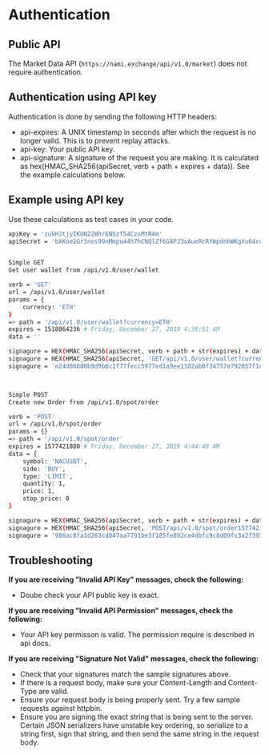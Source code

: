 # Authentication

## Public API
The Market Data API (`https://nami.exchange/api/v1.0/market`) does not require authentication.
   
## Authentication using API key
Authentication is done by sending the following HTTP headers:

- api-expires: A UNIX timestamp in seconds after which the request is no longer valid. This is to prevent replay attacks.
- api-key: Your public API key.
- api-signature: A signature of the request you are making. It is calculated as hex(HMAC_SHA256(apiSecret, verb + path + expires + data)). See the example calculations below.

## Example using API key
Use these calculations as test cases in your code.

```bash
apiKey = 'zukHJtjyIKUN22WhrkNSzf54CzsMtR4m'
apiSecret = 'bXKoe2Gr3nes99nMmpu44h7hCNQlZf6GAPJ3oAueRcRYWpdnhWKgVu64roeOO7Gh'


Simple GET 
Get user wallet from /api/v1.0/user/wallet

verb = 'GET'
url = /api/v1.0/user/wallet
params = {
    currency: 'ETH'
}
=> path = '/api/v1.0/user/wallet?currency=ETH'
expires = 1518064236 # Friday, December 27, 2019 4:39:51 AM
data = ''

signagure = HEX(HMAC_SHA256(apiSecret, verb + path + str(expires) + data))
signagure = HEX(HMAC_SHA256(apiSecret, 'GET/api/v1.0/user/wallet?currency=ETH1577421591'))
signagure = 'e24d08880b9d9b6c1f77fecc5977ed1a9ee1102ab0f34757e792057f1c78a3a5'



Simple POST 
Create new Order from /api/v1.0/spot/order

verb = 'POST'
url = /api/v1.0/spot/order
params = {}
=> path = '/api/v1.0/spot/order'
expires = 1577421880 # Friday, December 27, 2019 4:44:40 AM
data = { 
    symbol: 'NACUSDT',
    side: 'BUY',
    type: 'LIMIT',
    quantity: 1,
    price: 1,
    stop_price: 0 
}

signagure = HEX(HMAC_SHA256(apiSecret, verb + path + str(expires) + data))
signagure = HEX(HMAC_SHA256(apiSecret, 'POST/api/v1.0/spot/order1577421880{"symbol":"NACUSDT","side":"BUY","type":"LIMIT","quantity":1,"price":1,"stop_price":0}'))
signagure = '986ac8fa1d263cd047aa7791be3f185fe892ce4dbfc9c8d09fc3a2f39715cddb'
```

## Troubleshooting

**If you are receiving "Invalid API Key" messages, check the following:**

-  Doube check your API public key is exact.

**If you are receiving "Invalid API Permission" messages, check the following:**

-  Your API key permisson is valid. The permission require is described in api docs.
 
**If you are receiving "Signature Not Valid" messages, check the following:**

- Check that your signatures match the sample signatures above.
- If there is a request body, make sure your Content-Length and Content-Type are valid.
- Ensure your request body is being properly sent. Try a few sample requests against httpbin.
- Ensure you are signing the exact string that is being sent to the server. Certain JSON serializers have unstable key ordering, so serialize to a string first, sign that string, and then send the same string in the request body.
